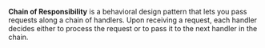 **Chain of Responsibility** is a behavioral design pattern that lets you pass requests along a chain of handlers. Upon receiving a request, each handler decides either to process the request or to pass it to the next handler in the chain.
